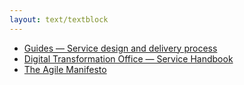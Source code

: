 ```yaml
---
layout: text/textblock
---
```


- [Guides — Service design and delivery process](/topics/service-design-delivery-process/)
- [Digital Transformation Office — Service Handbook](https://ausdto.github.io/service-handbook/)
- [The Agile Manifesto](http://www.agilemanifesto.org/)
